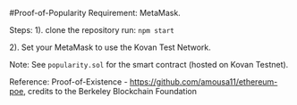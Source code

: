 
#Proof-of-Popularity
Requirement:
  MetaMask. 

Steps:
1). clone the repository run:
`npm start`

2). Set your MetaMask to use the Kovan Test Network.


Note:
See `popularity.sol` for the smart contract (hosted on Kovan Testnet).


 Reference: 
 Proof-of-Existence - https://github.com/amousa11/ethereum-poe, credits to the Berkeley Blockchain Foundation
